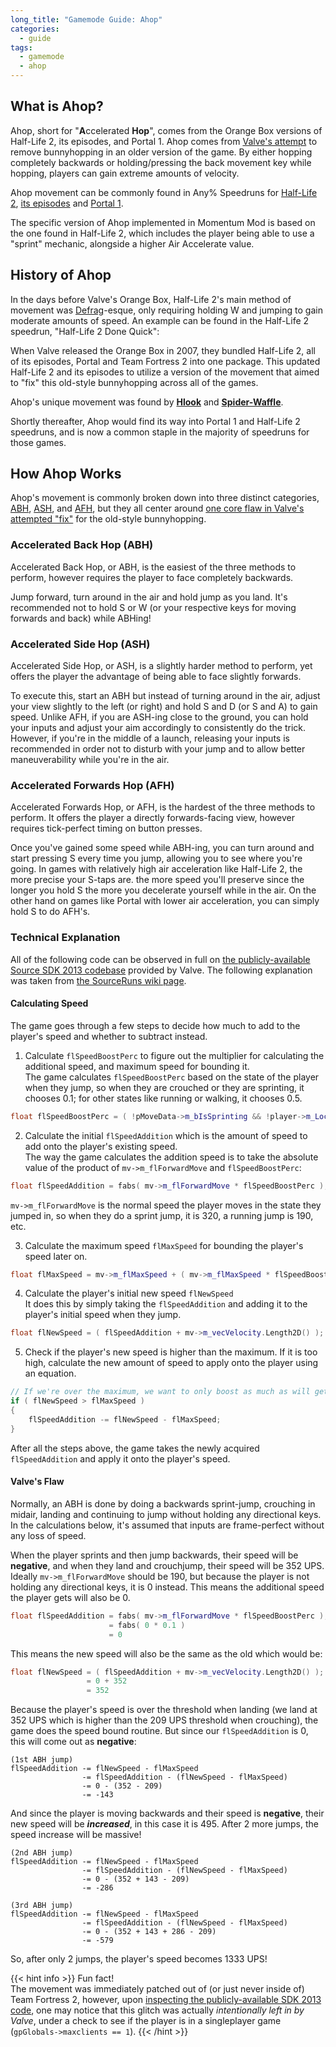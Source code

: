 ```yaml
---
long_title: "Gamemode Guide: Ahop"
categories:
  - guide
tags:
  - gamemode
  - ahop
---
```


## What is Ahop?

Ahop, short for "**A**ccelerated **Hop**", comes from the Orange Box versions of Half-Life 2, its episodes, and Portal 1. Ahop comes from [Valve's attempt](#technical-explanation) to remove bunnyhopping in an older version of the game. By either hopping completely backwards or holding/pressing the back movement key while hopping, players can gain extreme amounts of velocity.

Ahop movement can be commonly found in Any% Speedruns for [Half-Life 2](https://www.youtube.com/watch?v=NV-AWxqYAgc), [its episodes](https://www.youtube.com/watch?v=pSe8RMcQHeY) and [Portal 1](https://www.youtube.com/watch?v=mC47O6mKHJY).

The specific version of Ahop implemented in Momentum Mod is based on the one found in Half-Life 2, which includes the player being able to use a "sprint" mechanic, alongside a higher Air Accelerate value.

## History of Ahop

In the days before Valve's Orange Box, Half-Life 2's main method of movement was [Defrag](/guide/gamemodes/defrag/)-esque, only requiring holding W and jumping to gain moderate amounts of speed. An example can be found in the Half-Life 2 speedrun, "Half-Life 2 Done Quick":

When Valve released the Orange Box in 2007, they bundled Half-Life 2, all of its episodes, Portal and Team Fortress 2 into one package. This updated Half-Life 2 and its episodes to utilize a version of the movement that aimed to "fix" this old-style bunnyhopping across all of the games.

Ahop's unique movement was found by [**Hlook**](https://forums.sourceruns.org/t/episode-2-glitch/1618/7) and [**Spider-Waffle**](https://forum.speeddemosarchive.com/post/portal_source13.html#portal_source13).

Shortly thereafter, Ahop would find its way into Portal 1 and Half-Life 2 speedruns, and is now a common staple in the majority of speedruns for those games.

## How Ahop Works

Ahop's movement is commonly broken down into three distinct categories, [ABH](#accelerated-back-hop-abh), [ASH](#accelerated-side-hop-ash), and [AFH](#accelerated-forwards-hop-afh), but they all center around [one core flaw in Valve's attempted "fix"](#technical-explanation) for the old-style bunnyhopping.

### Accelerated Back Hop (ABH)

Accelerated Back Hop, or ABH, is the easiest of the three methods to perform, however requires the player to face completely backwards.

Jump forward, turn around in the air and hold jump as you land. It's recommended not to hold S or W (or your respective keys for moving forwards and back) while ABHing!

### Accelerated Side Hop (ASH)

Accelerated Side Hop, or ASH, is a slightly harder method to perform, yet offers the player the advantage of being able to face slightly forwards.

To execute this, start an ABH but instead of turning around in the air, adjust your view slightly to the left (or right) and hold S and D (or S and A) to gain speed. Unlike AFH, if you are ASH-ing close to the ground, you can hold your inputs and adjust your aim accordingly to consistently do the trick. However, if you're in the middle of a launch, releasing your inputs is recommended in order not to disturb with your jump and to allow better maneuverability while you're in the air.

### Accelerated Forwards Hop (AFH)

Accelerated Forwards Hop, or AFH, is the hardest of the three methods to perform. It offers the player a directly forwards-facing view, however requires tick-perfect timing on button presses.

Once you've gained some speed while ABH-ing, you can turn around and start pressing S every time you jump, allowing you to see where you're going. In games with relatively high air acceleration like Half-Life 2, the more precise your S-taps are. the more speed you'll preserve since the longer you hold S the more you decelerate yourself while in the air. On the other hand on games like Portal with lower air acceleration, you can simply hold S to do AFH's.

### Technical Explanation

All of the following code can be observed in full on [the publicly-available Source SDK 2013 codebase](https://github.com/ValveSoftware/source-sdk-2013/blob/master/sp/src/game/shared/gamemovement.cpp#L2469) provided by Valve. The following explanation was taken from [the SourceRuns wiki page](https://wiki.sourceruns.org/wiki/Accelerated_Back_Hopping).

#### Calculating Speed

The game goes through a few steps to decide how much to add to the player's speed and whether to subtract instead.

1. Calculate `flSpeedBoostPerc` to figure out the multiplier for calculating the additional speed, and maximum speed for bounding it.  
   The game calculates `flSpeedBoostPerc` based on the state of the player when they jump, so when they are crouched or they are sprinting, it chooses 0.1; for other states like running or walking, it chooses 0.5.

```cpp
float flSpeedBoostPerc = ( !pMoveData->m_bIsSprinting && !player->m_Local.m_bDucked ) ? 0.5f : 0.1f;
```

2. Calculate the initial `flSpeedAddition` which is the amount of speed to add onto the player's existing speed.  
   The way the game calculates the addition speed is to take the absolute value of the product of `mv->m_flForwardMove` and `flSpeedBoostPerc`:

```cpp
float flSpeedAddition = fabs( mv->m_flForwardMove * flSpeedBoostPerc );
```

`mv->m_flForwardMove` is the normal speed the player moves in the state they jumped in, so when they do a sprint jump, it is 320, a running jump is 190, etc.

3. Calculate the maximum speed `flMaxSpeed` for bounding the player's speed later on.

```cpp
float flMaxSpeed = mv->m_flMaxSpeed + ( mv->m_flMaxSpeed * flSpeedBoostPerc );
```

4. Calculate the player's initial new speed `flNewSpeed`  
   It does this by simply taking the `flSpeedAddition` and adding it to the player's initial speed when they jump.

```cpp
float flNewSpeed = ( flSpeedAddition + mv->m_vecVelocity.Length2D() );
```

5. Check if the player's new speed is higher than the maximum. If it is too high, calculate the new amount of speed to apply onto the player using an equation.

```cpp
// If we're over the maximum, we want to only boost as much as will get us to the goal speed
if ( flNewSpeed > flMaxSpeed )
{
    flSpeedAddition -= flNewSpeed - flMaxSpeed;
}
```

After all the steps above, the game takes the newly acquired `flSpeedAddition` and apply it onto the player's speed.

#### Valve's Flaw

Normally, an ABH is done by doing a backwards sprint-jump, crouching in midair, landing and continuing to jump without holding any directional keys. In the calculations below, it's assumed that inputs are frame-perfect without any loss of speed.

When the player sprints and then jump backwards, their speed will be **negative**, and when they land and crouchjump, their speed will be 352 UPS. Ideally `mv->m_flForwardMove` should be 190, but because the player is not holding any directional keys, it is 0 instead. This means the additional speed the player gets will also be 0.

```cpp
float flSpeedAddition = fabs( mv->m_flForwardMove * flSpeedBoostPerc );
                      = fabs( 0 * 0.1 )
                      = 0
```

This means the new speed will also be the same as the old which would be:

```cpp
float flNewSpeed = ( flSpeedAddition + mv->m_vecVelocity.Length2D() );
                 = 0 + 352
                 = 352
```

Because the player's speed is over the threshold when landing (we land at 352 UPS which is higher than the 209 UPS threshold when crouching), the game does the speed bound routine. But since our `flSpeedAddition` is 0, this will come out as **negative**:

```
(1st ABH jump)
flSpeedAddition -= flNewSpeed - flMaxSpeed
                -= flSpeedAddition - (flNewSpeed - flMaxSpeed)
                -= 0 - (352 - 209)
                -= -143
```

And since the player is moving backwards and their speed is **negative**, their new speed will be **_increased_**, in this case it is 495. After 2 more jumps, the speed increase will be massive!

```
(2nd ABH jump)
flSpeedAddition -= flNewSpeed - flMaxSpeed
                -= flSpeedAddition - (flNewSpeed - flMaxSpeed)
                -= 0 - (352 + 143 - 209)
                -= -286

(3rd ABH jump)
flSpeedAddition -= flNewSpeed - flMaxSpeed
                -= flSpeedAddition - (flNewSpeed - flMaxSpeed)
                -= 0 - (352 + 143 + 286 - 209)
                -= -579

```

So, after only 2 jumps, the player's speed becomes 1333 UPS!

{{< hint info >}}
Fun fact!  
The movement was immediately patched out of (or just never inside of) Team Fortress 2, however, upon [inspecting the publicly-available SDK 2013 code](https://github.com/ValveSoftware/source-sdk-2013/blob/master/sp/src/game/shared/gamemovement.cpp#L2469), one may notice that this glitch was actually _intentionally left in by Valve_, under a check to see if the player is in a singleplayer game (`gpGlobals->maxclients == 1`).
{{< /hint >}}

